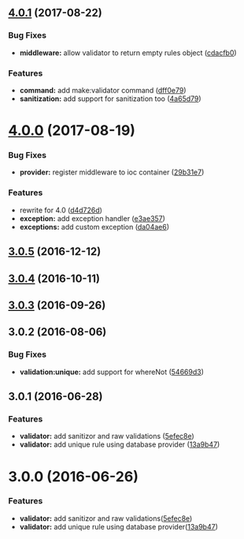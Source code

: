 <a name="4.0.1"></a>
## [4.0.1](https://github.com/adonisjs/adonis-validation-provider/compare/v4.0.0...v4.0.1) (2017-08-22)


### Bug Fixes

* **middleware:** allow validator to return empty rules object ([cdacfb0](https://github.com/adonisjs/adonis-validation-provider/commit/cdacfb0))


### Features

* **command:** add make:validator command ([dff0e79](https://github.com/adonisjs/adonis-validation-provider/commit/dff0e79))
* **sanitization:** add support for sanitization too ([4a65d79](https://github.com/adonisjs/adonis-validation-provider/commit/4a65d79))



<a name="4.0.0"></a>
# [4.0.0](https://github.com/adonisjs/adonis-validation-provider/compare/v3.0.5...v4.0.0) (2017-08-19)


### Bug Fixes

* **provider:** register middleware to ioc container ([29b31e7](https://github.com/adonisjs/adonis-validation-provider/commit/29b31e7))


### Features

* rewrite for 4.0 ([d4d726d](https://github.com/adonisjs/adonis-validation-provider/commit/d4d726d))
* **exception:** add exception handler ([e3ae357](https://github.com/adonisjs/adonis-validation-provider/commit/e3ae357))
* **exceptions:** add custom exception ([da04ae6](https://github.com/adonisjs/adonis-validation-provider/commit/da04ae6))



<a name="3.0.5"></a>
## [3.0.5](https://github.com/adonisjs/adonis-validation-provider/compare/v3.0.4...v3.0.5) (2016-12-12)



<a name="3.0.4"></a>
## [3.0.4](https://github.com/adonisjs/adonis-validation-provider/compare/v3.0.3...v3.0.4) (2016-10-11)



<a name="3.0.3"></a>
## [3.0.3](https://github.com/adonisjs/adonis-validation-provider/compare/v3.0.2...v3.0.3) (2016-09-26)



<a name="3.0.2"></a>
## 3.0.2 (2016-08-06)


### Bug Fixes

* **validation:unique:** add support for whereNot ([54669d3](https://github.com/adonisjs/adonis-validation-provider/commit/54669d3))

<a name="3.0.1"></a>
## 3.0.1 (2016-06-28)


### Features

* **validator:** add sanitizor and raw validations ([5efec8e](https://github.com/adonisjs/adonis-validation-provider/commit/5efec8e))
* **validator:** add unique rule using database provider ([13a9b47](https://github.com/adonisjs/adonis-validation-provider/commit/13a9b47))



<a name="3.0.0"></a>
# 3.0.0 (2016-06-26)


### Features

* **validator:** add sanitizor and raw validations([5efec8e](https://github.com/adonisjs/adonis-validation-provider/commit/5efec8e))
* **validator:** add unique rule using database provider([13a9b47](https://github.com/adonisjs/adonis-validation-provider/commit/13a9b47))



